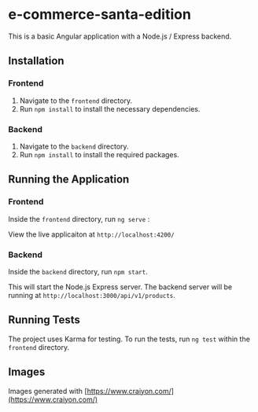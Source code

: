 # e-commerce-santa-edition

This is a basic Angular application with a Node.js / Express backend.

## Installation

### Frontend

1. Navigate to the `frontend` directory.
2. Run `npm install` to install the necessary dependencies.

### Backend

1. Navigate to the `backend` directory.
2. Run `npm install` to install the required packages.

## Running the Application

### Frontend

Inside the `frontend` directory, run `ng serve` :

View the live applicaiton at `http://localhost:4200/`

### Backend

Inside the `backend` directory, run `npm start`.

This will start the Node.js Express server. The backend server will be running at `http://localhost:3000/api/v1/products`.

## Running Tests

The project uses Karma for testing. To run the tests, run `ng test` within the `frontend` directory.

## Images

Images generated with [https://www.craiyon.com/](https://www.craiyon.com/)

